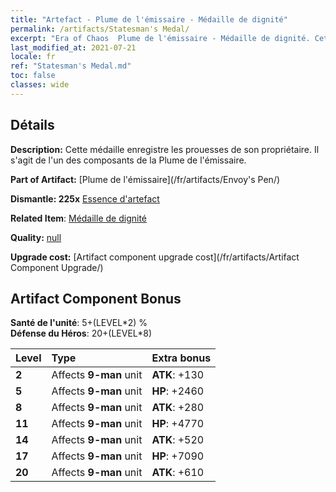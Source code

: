 ```yaml
---
title: "Artefact - Plume de l'émissaire - Médaille de dignité"
permalink: /artifacts/Statesman's Medal/
excerpt: "Era of Chaos  Plume de l'émissaire - Médaille de dignité. Cette médaille enregistre les prouesses de son propriétaire. Il s'agit de l'un des composants de la Plume de l'émissaire."
last_modified_at: 2021-07-21
locale: fr
ref: "Statesman's Medal.md"
toc: false
classes: wide
---
```




## Détails

 **Description:** Cette médaille enregistre les prouesses de son propriétaire. Il s'agit de l'un des composants de la Plume de l'émissaire.

 **Part of Artifact:** [Plume de l'émissaire](/fr/artifacts/Envoy's Pen/)

 **Dismantle: 225x** [Essence d'artefact](/ItemsFR/con_905/)

 **Related Item**: [Médaille de dignité](/fr/Items/art_2155/)

 **Quality:** [null](/fr/artifacts/null/)

 **Upgrade cost:** [Artifact component upgrade cost](/fr/artifacts/Artifact Component Upgrade/)

## Artifact Component Bonus

  **Santé de l'unité**: 5+(LEVEL\*2) %<br/>**Défense du Héros**: 20+(LEVEL\*8)

  |  Level  | Type |    Extra bonus  | 
  |:--------|:-----|:----------------| 
  | **2** | Affects **9-man** unit | **ATK**: +130 | 
  | **5** | Affects **9-man** unit | **HP**: +2460 | 
  | **8** | Affects **9-man** unit | **ATK**: +280 | 
  | **11** | Affects **9-man** unit | **HP**: +4770 | 
  | **14** | Affects **9-man** unit | **ATK**: +520 | 
  | **17** | Affects **9-man** unit | **HP**: +7090 | 
  | **20** | Affects **9-man** unit | **ATK**: +610 | 
